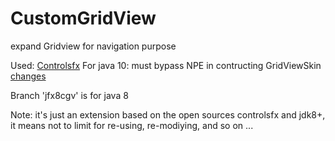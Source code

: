 # CustomGridView

expand Gridview for navigation purpose

Used: [Controlsfx](https://bitbucket.org/controlsfx/controlsfx/overview)
For java 10: must bypass NPE in contructing GridViewSkin [changes](https://bitbucket.org/thuongnht/controlsfx9_update/commits/b9a9183d9d31aa4898ece12d99fa9e56c8168743)

Branch 'jfx8cgv' is for java 8

Note: it's just an extension based on the open sources controlsfx and jdk8+, it means not to limit for re-using, re-modiying, and so on ...
